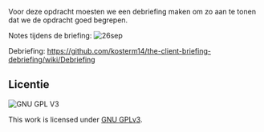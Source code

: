 Voor deze opdracht moesten we een debriefing maken om zo aan te tonen dat we de opdracht goed begrepen.

Notes tijdens de briefing:
![26sep](https://user-images.githubusercontent.com/61830362/192512731-1a2449f8-b79b-4080-b551-8a8f1753e525.jpg)

Debriefing: 
https://github.com/kosterm14/the-client-briefing-debriefing/wiki/Debriefing
 
## Licentie

![GNU GPL V3](https://www.gnu.org/graphics/gplv3-127x51.png)

This work is licensed under [GNU GPLv3](./LICENSE).
